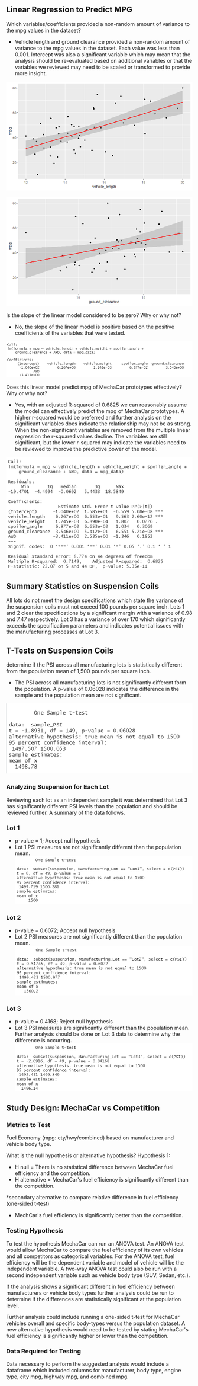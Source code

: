 ## Linear Regression to Predict MPG

Which variables/coefficients provided a non-random amount of variance to the mpg values in the dataset?
* Vehicle length and ground clearance provided a non-random amount of variance to the mpg values in the dataset. Each value was less than 0.001. Intercept was also a significant variable which may mean that the analysis should be re-evaluated based on additional variables or that the variables we reviewed may need to be scaled or transformed to provide more insight. 

![Vehicle Length](Resources/vehicle_length_lm.png)

![Ground Clearance](Resources/ground_clearance_lm.png)

Is the slope of the linear model considered to be zero? Why or why not?
* No, the slope of the linear model is positive based on the positive coefficients of the variables that were tested. 

![Regression Coefficients](Resources/multiple_lm_coefficients.png)

Does this linear model predict mpg of MechaCar prototypes effectively? Why or why not?
* Yes, with an adjusted R-squared of 0.6825 we can reasonably assume the model can effectively predict the mpg of MechaCar prototypes. A higher r-squared would be preferred and further analysis on the significant variables does indicate the relationship may not be as strong. When the non-significant variables are removed from the multiple linear regression the r-squared values decline. The variables are still significant, but the lower r-squared may indicate the variables need to be reviewed to improve the predictive power of the model. 

![Regression Summary](Resources/multiple_lm_summary_stats.png)

## Summary Statistics on Suspension Coils
All lots do not meet the design specifications which state the variance of the suspension coils must not exceed 100 pounds per square inch. Lots 1 and 2 clear the specifications by a significant margin with a variance of 0.98 and 7.47 respectively. Lot 3 has a variance of over 170 which significantly exceeds the specification parameters and indicates potential issues with the manufacturing processes at Lot 3. 

## T-Tests on Suspension Coils
determine if the PSI across all manufacturing lots is statistically different from the population mean of 1,500 pounds per square inch.

* The PSI across all manufacturing lots is not significantly different form the population. A p-value of 0.06028 indicates the difference in the sample and the population mean are not significant.

![PSI All Lots](Resources/PSI_all_t_test.png)

### Analyzing Suspension for Each Lot
Reviewing each lot as an independent sample it was determined that Lot 3 has significantly different PSI levels than the population and should be reviewed further. A summary of the data follows. 

### Lot 1
* p-value = 1; Accept null hypothesis
* Lot 1 PSI measures are not significantly different than the population mean.
![Lot 1 T-Test](Resources/lot_1_t-test.png) 

### Lot 2
* p-value = 0.6072; Accept null hypothesis
* Lot 2 PSI measures are not significantly different than the population mean.
![Lot 2 T-Test](Resources/lot_2_t-test.png) 

### Lot 3
* p-value = 0.4168; Reject null hypothesis
* Lot 3 PSI measures are significantly different than the population mean. Further analysis should be done on Lot 3 data to determine why the difference is occurring. 
![Lot 3 T-Test](Resources/lot_3_t-test.png) 

## Study Design: MechaCar vs Competition
### Metrics to Test
Fuel Economy (mpg: cty/hwy/combined) based on manufacturer and vehicle body type.

What is the null hypothesis or alternative hypothesis?
Hypothesis 1:
* H null = There is no statistical difference between MechaCar fuel efficiency and the competition.
* H alternative = MechaCar's fuel efficiency is significantly different than the competition. 

*secondary alternative to compare relative difference in fuel efficiency (one-sided t-test)
* MechCar's fuel efficiency is significantly better than the competition.

### Testing Hypothesis
To test the hypothesis MechaCar can run an ANOVA test. An ANOVA test would allow MechaCar to compare the fuel efficiency of its own vehicles and all competitors as categorical variables. For the ANOVA test, fuel efficiency will be the dependent variable and model of vehicle will be the independent variable. A two-way ANOVA test could also be run with a second independent variable such as vehicle body type (SUV, Sedan, etc.).

If the analysis shows a significant different in fuel efficiency between manufacturers or vehicle body types further analysis could be run to determine if the differences are statistically significant at the population level.  

Further analysis could include running a one-sided t-test for MechaCar vehicles overall and specific body-types versus the population dataset. A new alternative hypothesis would need to be tested by stating MechaCar's fuel efficiency is significantly higher or lower than the competition.

### Data Required for Testing
Data necessary to perform the suggested analysis would include a dataframe which included columns for manufacturer, body type, engine type, city mpg, highway mpg, and combined mpg. 